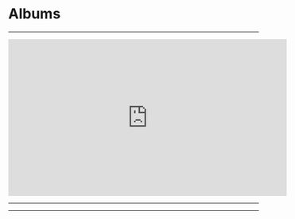 # Albums
----------

<iframe width="560" height="315" src="https://www.youtube.com/embed/videoseries?start=184&amp;list=OLAK5uy_lMA_iEf3aqk5YSDsnrPKojXegOiecSF94" title="YouTube video player" frameborder="0" allow="accelerometer; autoplay; clipboard-write; encrypted-media; gyroscope; picture-in-picture" allowfullscreen></iframe>

______________________________________________________________________________________________________________
_____________________________________________________________________________________________________________
